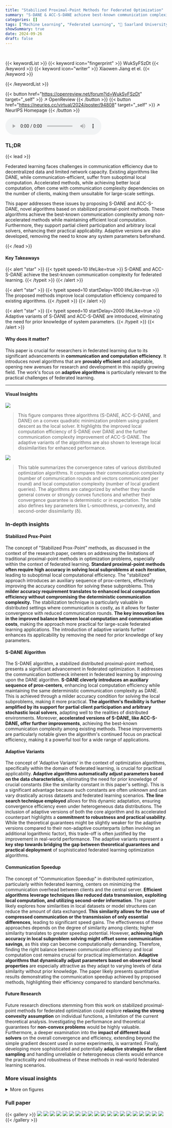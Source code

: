 ```yaml
---
title: "Stabilized Proximal-Point Methods for Federated Optimization"
summary: "S-DANE & ACC-S-DANE achieve best-known communication complexity for federated learning, improving local computation efficiency via stabilized proximal-point methods."
categories: []
tags: ["Machine Learning", "Federated Learning", "🏢 Saarland University",]
showSummary: true
date: 2024-09-26
draft: false
---
```


<br>

{{< keywordList >}}
{{< keyword icon="fingerprint" >}} WukSyFSzDt {{< /keyword >}}
{{< keyword icon="writer" >}} Xiaowen Jiang et el. {{< /keyword >}}
 
{{< /keywordList >}}

{{< button href="https://openreview.net/forum?id=WukSyFSzDt" target="_self" >}}
↗ OpenReview
{{< /button >}}
{{< button href="https://neurips.cc/virtual/2024/poster/94808" target="_self" >}}
↗ NeurIPS Homepage
{{< /button >}}


<audio controls>
    <source src="https://ai-paper-reviewer.com/WukSyFSzDt/podcast.wav" type="audio/wav">
    Your browser does not support the audio element.
</audio>


### TL;DR


{{< lead >}}

Federated learning faces challenges in communication efficiency due to decentralized data and limited network capacity.  Existing algorithms like DANE, while communication-efficient, suffer from suboptimal local computation. Accelerated methods, while achieving better local computation,  often come with communication complexity dependencies on the number of clients, making them unsuitable for large-scale settings.

This paper addresses these issues by proposing S-DANE and ACC-S-DANE, novel algorithms based on stabilized proximal-point methods.  These algorithms achieve the best-known communication complexity among non-accelerated methods while maintaining efficient local computation.  Furthermore, they support partial client participation and arbitrary local solvers, enhancing their practical applicability.  Adaptive versions are also developed, removing the need to know any system parameters beforehand.

{{< /lead >}}


#### Key Takeaways

{{< alert "star" >}}
{{< typeit speed=10 lifeLike=true >}} S-DANE and ACC-S-DANE achieve the best-known communication complexity for federated learning. {{< /typeit >}}
{{< /alert >}}

{{< alert "star" >}}
{{< typeit speed=10 startDelay=1000 lifeLike=true >}} The proposed methods improve local computation efficiency compared to existing algorithms. {{< /typeit >}}
{{< /alert >}}

{{< alert "star" >}}
{{< typeit speed=10 startDelay=2000 lifeLike=true >}} Adaptive variants of S-DANE and ACC-S-DANE are introduced, eliminating the need for prior knowledge of system parameters. {{< /typeit >}}
{{< /alert >}}

#### Why does it matter?
This paper is crucial for researchers in federated learning due to its significant advancements in **communication and computation efficiency**.  It introduces novel algorithms that are **provably efficient** and adaptable, opening new avenues for research and development in this rapidly growing field. The work's focus on **adaptive algorithms** is particularly relevant to the practical challenges of federated learning.

------
#### Visual Insights



![](https://ai-paper-reviewer.com/WukSyFSzDt/figures_2_1.jpg)

> This figure compares three algorithms (S-DANE, ACC-S-DANE, and DANE) on a convex quadratic minimization problem using gradient descent as the local solver.  It highlights the improved local computation efficiency of S-DANE over DANE and the further communication complexity improvement of ACC-S-DANE.  The adaptive variants of the algorithms are also shown to leverage local dissimilarities for enhanced performance.





![](https://ai-paper-reviewer.com/WukSyFSzDt/tables_2_1.jpg)

> This table summarizes the convergence rates of various distributed optimization algorithms.  It compares their communication complexity (number of communication rounds and vectors communicated per round) and local computation complexity (number of local gradient queries). The algorithms are categorized by whether they handle general convex or strongly convex functions and whether their convergence guarantee is deterministic or in expectation. The table also defines key parameters like L-smoothness, µ-convexity, and second-order dissimilarity (δ).





### In-depth insights


#### Stabilized Prox-Point
The concept of "Stabilized Prox-Point" methods, as discussed in the context of the research paper, centers on addressing the limitations of traditional proximal-point methods in optimization problems, especially within the context of federated learning.  **Standard proximal-point methods often require high accuracy in solving local subproblems at each iteration**, leading to suboptimal local computational efficiency.  The "stabilized" approach introduces an auxiliary sequence of prox-centers, effectively improving the accuracy condition for solving these subproblems. This **milder accuracy requirement translates to enhanced local computation efficiency without compromising the deterministic communication complexity.**  The stabilization technique is particularly valuable in distributed settings where communication is costly, as it allows for faster convergence with reduced communication rounds.  **The key innovation lies in the improved balance between local computation and communication costs**, making the approach more practical for large-scale federated learning applications. The introduction of adaptive variants further enhances its applicability by removing the need for prior knowledge of key parameters.

#### S-DANE Algorithm
The S-DANE algorithm, a stabilized distributed proximal-point method, presents a significant advancement in federated optimization.  It addresses the communication bottleneck inherent in federated learning by improving upon the DANE algorithm.  **S-DANE cleverly introduces an auxiliary sequence of prox-centers**, enhancing local computation efficiency while maintaining the same deterministic communication complexity as DANE.  This is achieved through a milder accuracy condition for solving the local subproblems, making it more practical.  **The algorithm's flexibility is further amplified by its support for partial client participation and arbitrary stochastic local solvers**,  adapting well to the realities of distributed environments.  Moreover, **accelerated versions of S-DANE, like ACC-S-DANE, offer further improvements**, achieving the best-known communication complexity among existing methods.  These improvements are particularly notable given the algorithm's continued focus on practical efficiency, making it a powerful tool for a wide range of applications.

#### Adaptive Variants
The concept of 'Adaptive Variants' in the context of optimization algorithms, specifically within the domain of federated learning, is crucial for practical applicability.  **Adaptive algorithms automatically adjust parameters based on the data characteristics**, eliminating the need for prior knowledge of crucial constants (like the similarity constant in this paper's setting). This is a significant advantage because such constants are often unknown and can vary drastically across datasets and federated learning scenarios.  **The line search technique employed** allows for this dynamic adaptation, ensuring convergence efficiency even under heterogeneous data distributions.  The inclusion of adaptive versions of both the core algorithm and its accelerated counterpart highlights a **commitment to robustness and practical usability**. While the theoretical guarantees might be slightly weaker for the adaptive versions compared to their non-adaptive counterparts (often involving an additional logarithmic factor), this trade-off is often justified by the improvement in real-world performance. The adaptive variants represent a **key step towards bridging the gap between theoretical guarantees and practical deployment** of sophisticated federated learning optimization algorithms.

#### Communication Speedup
The concept of "Communication Speedup" in distributed optimization, particularly within federated learning, centers on minimizing the communication overhead between clients and the central server.  **Efficient algorithms leverage techniques like reduced data transmission, exploiting local computation, and utilizing second-order information**.  The paper likely explores how similarities in local datasets or model structures can reduce the amount of data exchanged. **This similarity allows for the use of compressed communication or the transmission of only essential differences**, leading to significant speed gains.  The effectiveness of these approaches depends on the degree of similarity among clients; higher similarity translates to greater speedup potential.  However, **achieving high accuracy in local subproblem solving might offset some communication savings**, as this step can become computationally demanding.  Therefore, finding the right balance between communication efficiency and local computation cost remains crucial for practical implementation.  **Adaptive algorithms that dynamically adjust parameters based on observed local properties** are especially attractive as they adapt to varying levels of data similarity without prior knowledge. The paper likely presents quantitative results demonstrating the communication speedup achieved by proposed methods, highlighting their efficiency compared to standard benchmarks.

#### Future Research
Future research directions stemming from this work on stabilized proximal-point methods for federated optimization could explore **relaxing the strong convexity assumption** on individual functions, a limitation of the current theoretical analysis.  Investigating the performance and theoretical guarantees for **non-convex problems** would be highly valuable.  Furthermore, a deeper examination into the **impact of different local solvers** on the overall convergence and efficiency, extending beyond the simple gradient descent used in some experiments, is warranted.  Finally, developing more sophisticated and potentially **adaptive strategies for client sampling** and handling unreliable or heterogeneous clients would enhance the practicality and robustness of these methods in real-world federated learning scenarios.


### More visual insights

<details>
<summary>More on figures
</summary>


![](https://ai-paper-reviewer.com/WukSyFSzDt/figures_9_1.jpg)

> This figure compares several algorithms for solving a strongly convex polyhedron feasibility problem, including S-DANE, ACC-S-DANE, GD, DANE-GD, Scaffold, FedProx-GD, and AccGradSliding.  Different settings are shown, varying the number of total clients (n) and the number of clients sampled per round (s). The vertical axis represents the objective function value (f(x) - f*), while the horizontal axis represents the number of communication rounds. The figure demonstrates the superior performance of S-DANE and ACC-S-DANE, particularly in settings with limited client participation (smaller s values).


![](https://ai-paper-reviewer.com/WukSyFSzDt/figures_9_2.jpg)

> The figure compares the performance of three algorithms (S-DANE, ACC-S-DANE, and DANE) in solving a convex quadratic minimization problem.  All use gradient descent as the local solver.  The plots illustrate the convergence speed in terms of communication rounds and the number of local gradient calls. S-DANE shows improved local efficiency over DANE, while ACC-S-DANE further improves communication complexity.  The adaptive versions of the algorithms demonstrate the advantage of leveraging local dissimilarities for better performance.


![](https://ai-paper-reviewer.com/WukSyFSzDt/figures_9_3.jpg)

> This figure compares the performance of three algorithms (S-DANE, ACC-S-DANE, and DANE) on a convex quadratic minimization problem.  All use gradient descent (GD) as the local solver.  The results show that S-DANE improves local computation efficiency over DANE, and ACC-S-DANE further enhances communication complexity.  The adaptive versions of the algorithms demonstrate the ability to use local dissimilarity for better performance.


![](https://ai-paper-reviewer.com/WukSyFSzDt/figures_30_1.jpg)

> This figure compares the performance of three algorithms (DANE, S-DANE, and ACC-S-DANE) on a convex quadratic minimization problem.  All algorithms use gradient descent as the local solver.  The plots show that S-DANE achieves the same communication complexity as DANE but with improved local computation efficiency.  ACC-S-DANE improves upon both communication complexity and local computation efficiency.  Furthermore, adaptive versions of these algorithms demonstrate even better performance by leveraging local dissimilarities.


</details>






### Full paper

{{< gallery >}}
<img src="https://ai-paper-reviewer.com/WukSyFSzDt/1.png" class="grid-w50 md:grid-w33 xl:grid-w25" />
<img src="https://ai-paper-reviewer.com/WukSyFSzDt/2.png" class="grid-w50 md:grid-w33 xl:grid-w25" />
<img src="https://ai-paper-reviewer.com/WukSyFSzDt/3.png" class="grid-w50 md:grid-w33 xl:grid-w25" />
<img src="https://ai-paper-reviewer.com/WukSyFSzDt/4.png" class="grid-w50 md:grid-w33 xl:grid-w25" />
<img src="https://ai-paper-reviewer.com/WukSyFSzDt/5.png" class="grid-w50 md:grid-w33 xl:grid-w25" />
<img src="https://ai-paper-reviewer.com/WukSyFSzDt/6.png" class="grid-w50 md:grid-w33 xl:grid-w25" />
<img src="https://ai-paper-reviewer.com/WukSyFSzDt/7.png" class="grid-w50 md:grid-w33 xl:grid-w25" />
<img src="https://ai-paper-reviewer.com/WukSyFSzDt/8.png" class="grid-w50 md:grid-w33 xl:grid-w25" />
<img src="https://ai-paper-reviewer.com/WukSyFSzDt/9.png" class="grid-w50 md:grid-w33 xl:grid-w25" />
<img src="https://ai-paper-reviewer.com/WukSyFSzDt/10.png" class="grid-w50 md:grid-w33 xl:grid-w25" />
<img src="https://ai-paper-reviewer.com/WukSyFSzDt/11.png" class="grid-w50 md:grid-w33 xl:grid-w25" />
<img src="https://ai-paper-reviewer.com/WukSyFSzDt/12.png" class="grid-w50 md:grid-w33 xl:grid-w25" />
<img src="https://ai-paper-reviewer.com/WukSyFSzDt/13.png" class="grid-w50 md:grid-w33 xl:grid-w25" />
<img src="https://ai-paper-reviewer.com/WukSyFSzDt/14.png" class="grid-w50 md:grid-w33 xl:grid-w25" />
<img src="https://ai-paper-reviewer.com/WukSyFSzDt/15.png" class="grid-w50 md:grid-w33 xl:grid-w25" />
<img src="https://ai-paper-reviewer.com/WukSyFSzDt/16.png" class="grid-w50 md:grid-w33 xl:grid-w25" />
<img src="https://ai-paper-reviewer.com/WukSyFSzDt/17.png" class="grid-w50 md:grid-w33 xl:grid-w25" />
<img src="https://ai-paper-reviewer.com/WukSyFSzDt/18.png" class="grid-w50 md:grid-w33 xl:grid-w25" />
<img src="https://ai-paper-reviewer.com/WukSyFSzDt/19.png" class="grid-w50 md:grid-w33 xl:grid-w25" />
<img src="https://ai-paper-reviewer.com/WukSyFSzDt/20.png" class="grid-w50 md:grid-w33 xl:grid-w25" />
{{< /gallery >}}